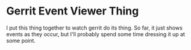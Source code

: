 # Gerrit Event Viewer Thing

I put this thing together to watch gerrit do its thing.  So far, it
just shows events as they occur, but I'll probably spend some time
dressing it up at some point.
